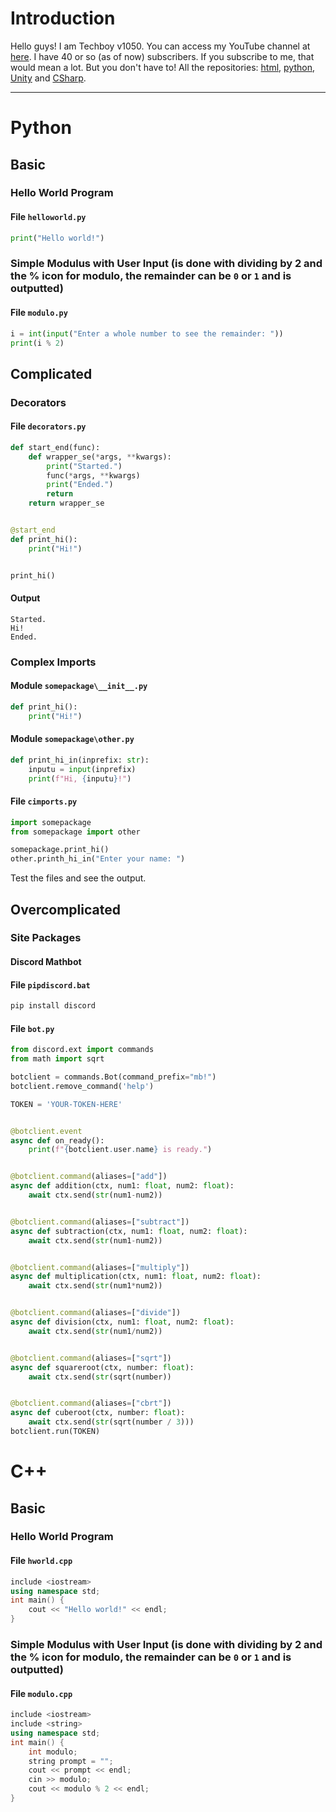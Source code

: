 # Introduction
Hello guys! I am Techboy v1050. You can access my YouTube channel at [here](https://www.youtube.com/channel/UCzbYYyFvd5lXhEK_EdnPkTw). I have 40 or so (as of now) subscribers.
If you subscribe to me, that would mean a lot. But you don't have to! All the repositories: [html](https://github.com/KivancTok/html), [python](https://github.com/KivancTok/python), [Unity](https://github.com/KivancTok/Unity) and [CSharp](https://github.com/KivancTok/CSharp).
***
# Python
## Basic
### Hello World Program
#### File `helloworld.py`
```py
print("Hello world!")
```
### Simple Modulus with User Input (is done with dividing by 2 and the % icon for modulo, the remainder can be `0` or `1` and is outputted)
#### File `modulo.py`
```py
i = int(input("Enter a whole number to see the remainder: "))
print(i % 2)
```
## Complicated
### Decorators
#### File `decorators.py`
```py
def start_end(func):
	def wrapper_se(*args, **kwargs):
		print("Started.")
		func(*args, **kwargs)
		print("Ended.")
		return
	return wrapper_se


@start_end
def print_hi():
	print("Hi!")


print_hi()
```
#### Output
```
Started.
Hi!
Ended.
```
### Complex Imports
#### Module `somepackage\__init__.py`
```py
def print_hi():
	print("Hi!")
```
#### Module `somepackage\other.py`
```py
def print_hi_in(inprefix: str):
	inputu = input(inprefix)
	print(f"Hi, {inputu}!")
```
#### File `cimports.py`
```py
import somepackage
from somepackage import other

somepackage.print_hi()
other.printh_hi_in("Enter your name: ")
```
Test the files and see the output.
## Overcomplicated
### Site Packages
#### Discord Mathbot
#### File `pipdiscord.bat`
```bat
pip install discord
```
#### File `bot.py`
```py
from discord.ext import commands
from math import sqrt

botclient = commands.Bot(command_prefix="mb!")
botclient.remove_command('help')

TOKEN = 'YOUR-TOKEN-HERE'


@botclient.event
async def on_ready():
	print(f"{botclient.user.name} is ready.")


@botclient.command(aliases=["add"])
async def addition(ctx, num1: float, num2: float):
	await ctx.send(str(num1-num2))


@botclient.command(aliases=["subtract"])
async def subtraction(ctx, num1: float, num2: float):
	await ctx.send(str(num1-num2))


@botclient.command(aliases=["multiply"])
async def multiplication(ctx, num1: float, num2: float):
	await ctx.send(str(num1*num2))


@botclient.command(aliases=["divide"])
async def division(ctx, num1: float, num2: float):
	await ctx.send(str(num1/num2))


@botclient.command(aliases=["sqrt"])
async def squareroot(ctx, number: float):
	await ctx.send(str(sqrt(number))


@botclient.command(aliases=["cbrt"])
async def cuberoot(ctx, number: float):
	await ctx.send(str(sqrt(number / 3)))
botclient.run(TOKEN)
```
# C++
## Basic
### Hello World Program
#### File `hworld.cpp`
```cpp
include <iostream>
using namespace std;
int main() {
	cout << "Hello world!" << endl;
}
```
### Simple Modulus with User Input (is done with dividing by 2 and the % icon for modulo, the remainder can be `0` or `1` and is outputted)
#### File `modulo.cpp`
```cpp
include <iostream>
include <string>
using namespace std;
int main() {
	int modulo;
	string prompt = "";
	cout << prompt << endl;
	cin >> modulo;
	cout << modulo % 2 << endl; 
}
```
